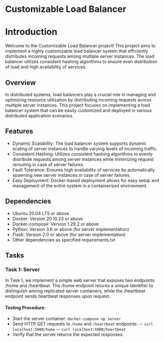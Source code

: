 # Customizable Load Balancer 
# Introduction
Welcome to the Customizable Load Balancer project! This project aims to implement a highly customizable load balancer system that efficiently distributes incoming requests among multiple server instances. The load balancer utilizes consistent hashing algorithms to ensure even distribution of load and high availability of services.

## Overview
In distributed systems, load balancers play a crucial role in managing and optimizing resource utilization by distributing incoming requests across multiple server instances. This project focuses on implementing a load balancer system that can be easily customized and deployed in various distributed application scenarios.

## Features
- Dynamic Scalability: The load balancer system supports dynamic scaling of server instances to handle varying levels of incoming traffic.
- Consistent Hashing: Utilizes consistent hashing algorithms to evenly distribute requests among server instances while minimizing request rerouting in case of server failures.
- Fault Tolerance: Ensures high availability of services by automatically spawning new server instances in case of server failures.
- Easy Deployment: Docker-based deployment allows for easy setup and management of the entire system in a containerized environment.
  
## Dependencies
- Ubuntu 20.04 LTS or above
- Docker: Version 20.10.23 or above
- Docker-compose: Version 1.29.2 or above
- Python: Version 3.6 or above (for server implementation)
- Flask: Version 2.0 or above (for server implementation)
- Other dependencies as specified requirements.txt
  
## Tasks
### Task 1: Server
In Task 1, we implement a simple web server that exposes two endpoints: /home and /heartbeat. The /home endpoint returns a unique identifier to distinguish among replicated server containers, while the /heartbeat endpoint sends heartbeat responses upon request.

#### Testing Procedure:

- Start the server container: `docker-compose up server`
- Send HTTP GET requests to `/home` and `/heartbeat` endpoints:
-- `curl localhost:5000/home`
-- `curl localhost:5000/heartbeat`
 - Verify that the server returns the expected responses.

